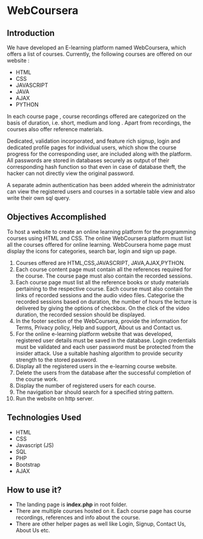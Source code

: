 # WebCoursera

## Introduction
We have developed an E-learning platform named WebCoursera, which offers a list of courses. Currently, the following courses are offered on our website :
- HTML
- CSS
- JAVASCRIPT
- JAVA
- AJAX
- PYTHON
  
In each course page , course recordings offered are categorized on the basis of duration, i.e. short, medium and long . Apart from recordings, the courses also offer reference materials.  

Dedicated, validation incorporated, and feature rich signup, login and dedicated profile pages for individual users, which show the course progress for the corresponding user, are included along with the platform. All passwords are stored in databases securely as output of their corresponding hash function so that even in case of database theft, the hacker can not directly view the original password.

A separate admin authentication has been added wherein the administrator can view the registered users and courses in a sortable table view and also write their own sql query.

## Objectives Accomplished
To host a website to create an online learning platform for the programming courses using HTML and CSS. The online WebCoursera platform must list all the courses offered for online learning.
WebCoursera home page must display the icons for categories, search bar, login and sign up page.
1. Courses offered are HTML,CSS,JAVASCRIPT, JAVA,AJAX,PYTHON.
2. Each course content page must contain all the references required for the course. The course page must also contain the recorded sessions.
3. Each course page must list all the reference books or study materials pertaining to the respective course. Each course must also contain the links of recorded sessions and the audio video files. Categorise the recorded sessions based on duration, the number of hours the lecture is delivered by giving the options of checkbox. On the click of the video duration, the recorded session should be displayed.
4. In the footer section of the WebCoursera, provide the information for Terms, Privacy policy, Help and support, About us and Contact us.
5.  For the online e-learning platform website that was developed, registered user details must be saved in the database. Login credentials must be validated and each user password must be protected from the insider attack. Use a suitable hashing algorithm to provide security strength to the stored password. 
6. Display all the registered users in the e-learning course website.
7. Delete the users from the database after the successful completion of the course work.
8. Display the number of registered users for each course.
9. The navigation bar should search for a specified string pattern.
10. Run the website on http server.

## Technologies Used
- HTML
- CSS
- Javascript (JS)
- SQL
- PHP
- Bootstrap
- AJAX


## How to use it?
- The landing page is **index.php** in root folder. 
- There are multiple courses hosted on it. Each course page has course recordings, references and info about the course. 
- There are other helper pages as well like Login, Signup, Contact Us, About Us etc.